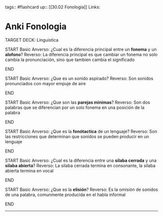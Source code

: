 tags:: #flashcard 
up:: [[30.02 Fonologia]]
Links: 
# Anki Fonologia
TARGET DECK: Linguistica

START
Basic
Anverso: 
¿Cual es la diferencia principal entre un **fonema** y un **alofono**?
Reverso: 
La diferencia principal es que cambiar un fonema no solo cambia la pronunciación, sino que tambien cambia el significado
<!--ID: 1659215200100-->
END

START
Basic
Anverso: 
¿Que es un sonido aspirado?
Reverso: 
Son sonidos pronunciados con mayor empuje de aire
<!--ID: 1659215383345-->
END

START
Basic
Anverso: 
¿Que son las **parejas minimas**?
Reverso: 
Son dos palabras que se diferencian por un solo fonema en una posición de la palabra
<!--ID: 1659215200144-->
END

START
Basic
Anverso: 
¿Que es la **fonótactica** de un lenguaje?
Reverso: 
Son las restricciones que determinan que sonidos se pueden producir en un lenguaje
<!--ID: 1659215200156-->
END

START
Basic
Anverso: 
¿Cual es la diferencia entre una **silaba cerrada** y una **silaba abierta**?
Reverso: 
La silaba cerrada termina en consonante, la silaba abierta termina en vocal
<!--ID: 1659215200169-->
END

START
Basic
Anverso: 
¿Que es la **elisión**?
Reverso: 
Es la omisión de sonidos de una palabra, comunmente producida en el habla informal
<!--ID: 1659215200182-->
END


___